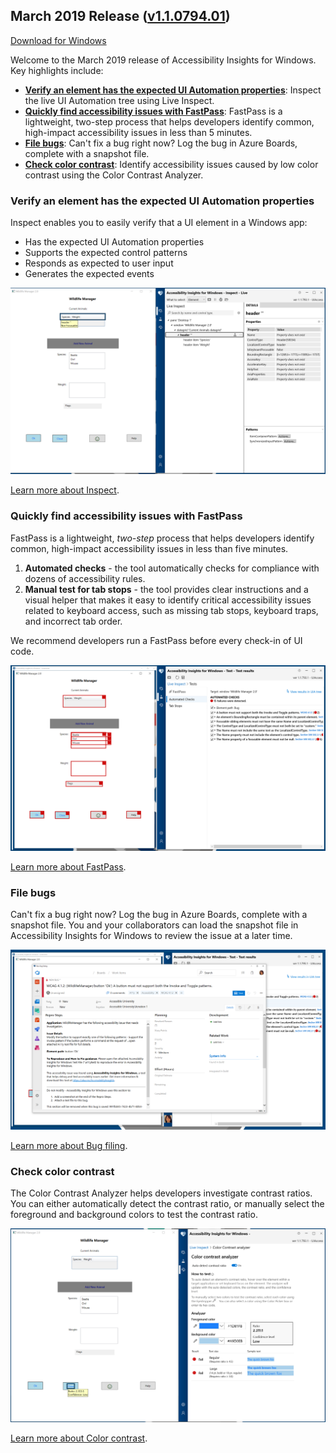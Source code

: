 ## March 2019 Release ([v1.1.0794.01](https://github.com/Microsoft/accessibility-insights-windows/releases/tag/v1.1.0794.01))

<a href="https://aka.ms/accessibilityinsights-windows/download" target="_blank">Download for Windows</a>

Welcome to the March 2019 release of Accessibility Insights for Windows. Key highlights include:

- [**Verify an element has the expected UI Automation properties**](#verify-an-element-has-the-expected-ui-automation-properties): Inspect the live UI Automation tree using Live Inspect.
- [**Quickly find accessibility issues with FastPass**](#quickly-find-accessibility-issues-with-fastpass): FastPass is a lightweight, two-step process that helps developers identify common, high-impact accessibility issues in less than 5 minutes.
- [**File bugs**](#file-bugs): Can't fix a bug right now? Log the bug in Azure Boards, complete with a snapshot file.
- [**Check color contrast**](#check-color-contrast): Identify accessibility issues caused by low color contrast using the Color Contrast Analyzer.

### Verify an element has the expected UI Automation properties

Inspect enables you to easily verify that a UI element in a Windows app:

- Has the expected UI Automation properties
- Supports the expected control patterns
- Responds as expected to user input
- Generates the expected events

![Inspect UI Automation properties using Live Inspect](inspect.png)

[Learn more about Inspect](https://go.microsoft.com/fwlink/?linkid=2075123).

### Quickly find accessibility issues with FastPass

FastPass is a lightweight, _two-step_ process that helps developers identify common, high-impact accessibility issues in less than five minutes.

1. **Automated checks** - the tool automatically checks for compliance with dozens of accessibility rules.
1. **Manual test for tab stops** - the tool provides clear instructions and a visual helper that makes it easy to identify critical accessibility issues related to keyboard access, such as missing tab stops, keyboard traps, and incorrect tab order.

We recommend developers run a FastPass before every check-in of UI code.

![FastPass's automated checks results in Accessibility Insights for Windows](fastpass.png)

[Learn more about FastPass](https://go.microsoft.com/fwlink/?linkid=2075125).

### File bugs

Can't fix a bug right now? Log the bug in Azure Boards, complete with a snapshot file. You and your collaborators can load the snapshot file in Accessibility Insights for Windows to review the issue at a later time.

![Log a bug in Azure Boards from Accessibility Insights for Windows](bugfiling.png)

[Learn more about Bug filing](https://go.microsoft.com/fwlink/?linkid=2075269).

### Check color contrast

The Color Contrast Analyzer helps developers investigate contrast ratios. You can either automatically detect the contrast ratio, or manually select the foreground and background colors to test the contrast ratio.

![Auto detect color contrast ratio](colorcontrast.png)

[Learn more about Color contrast](https://go.microsoft.com/fwlink/?linkid=2075365).
